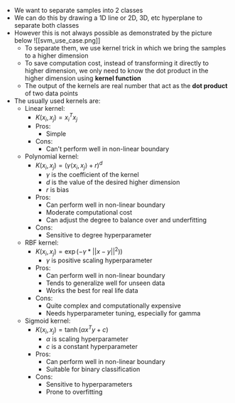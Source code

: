 - We want to separate samples into 2 classes
- We can do this by drawing a 1D line or 2D, 3D, etc hyperplane to separate both classes
- However this is not always possible as demonstrated by the picture below
  ![[svm_use_case.png]]
  - To separate them, we use kernel trick in which we bring the samples to a higher dimension
  - To save computation cost, instead of transforming it directly to higher dimension, we only need to know the dot product in the higher dimension using **kernel function**
  - The output of the kernels are real number that act as the **dot product** of two data points
- The usually used kernels are:
	- Linear kernel: 
		- $K(x_i, x_j) = x_i^T x_j$
		- Pros:
			- Simple
		- Cons:
			- Can't perform well in non-linear boundary
	- Polynomial kernel: 
		- $K(x_i, x_j) = (\gamma \langle x_i, x_j \rangle + r)^d$
			- $\gamma$ is the coefficient of the kernel
			- $d$ is the value of the desired higher dimension
			- $r$ is bias
		- Pros:
			- Can perform well in non-linear boundary
			- Moderate computational cost
			- Can adjust the degree to balance over and underfitting
		- Cons:
			- Sensitive to degree hyperparameter
	- RBF kernel: 
		- $K(x_i, x_j) = \exp(-\gamma * ||x - y||^2))$
			- $\gamma$ is positive scaling hyperparameter
		- Pros:
			- Can perform well in non-linear boundary
			- Tends to generalize well for unseen data
			- Works the best for real life data
		- Cons:
			- Quite complex and computationally expensive
			- Needs hyperparameter tuning, especially for gamma
	- Sigmoid kernel:
		- $K(x_i, x_j) = \tanh(\alpha x^Ty + c)$
			- $\alpha$ is scaling hyperparameter
			- $c$ is a constant hyperparameter
		- Pros:
			- Can perform well in non-linear boundary
			- Suitable for binary classification
		- Cons:
			- Sensitive to hyperparameters
			- Prone to overfitting
